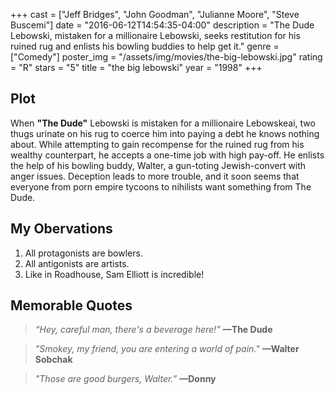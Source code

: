 +++
cast =  ["Jeff Bridges", "John Goodman", "Julianne Moore", "Steve Buscemi"]
date = "2016-06-12T14:54:35-04:00"
description = "The Dude Lebowski, mistaken for a millionaire Lebowski, seeks restitution for his ruined rug and enlists his bowling buddies to help get it."
genre = ["Comedy"]
poster_img = "/assets/img/movies/the-big-lebowski.jpg"
rating = "R"
stars = "5"
title = "the big lebowski"
year = "1998"
+++

## Plot
When <strong>"The Dude"</strong> Lebowski is mistaken for a millionaire Lebowskeai, two thugs urinate on his rug to coerce him into paying a debt he knows nothing about. While attempting to gain recompense for the ruined rug from his wealthy counterpart, he accepts a one-time job with high pay-off. He enlists the help of his bowling buddy, Walter, a gun-toting Jewish-convert with anger issues. Deception leads to more trouble, and it soon seems that everyone from porn empire tycoons to nihilists want something from The Dude.

<!-- HUGO YouTube shortcode -->
<!--
## Trailer
{{< youtube cd-go0oBF4Y >}}
-->

## My Obervations
1. All protagonists are bowlers.
2. All antigonists are artists.
3. Like in Roadhouse, Sam Elliott is incredible!

## Memorable Quotes

> *“Hey, careful man, there's a beverage here!”* **&mdash;The Dude**

<!-- -->

> *"Smokey, my friend, you are entering a world of pain."* **&mdash;Walter Sobchak**

<!-- -->

> *"Those are good burgers, Walter.”* **&mdash;Donny**


<!-- We can use HTML in our markdown. -->
<!--
<blockquote>
  <em>"Hey, careful man, there's a beverage here!"</em>
  <strong>&mdash;Walter Sobchak</strong>
</blockquote>

<blockquote>
  <em>"Smokey, my friend, you are entering a world of pain."</em>
  <strong>&mdash;Walter Sobchak</strong>
</blockquote>

<blockquote>
  <em>"Those are good burgers, Walter."</em>
  <strong>&mdash;Donny</strong>
</blockquote>
-->

<!--
## Tweets
{{<tweet 740679825187180544>}}
{{<tweet 739141015265771520>}}
{{<tweet 711931459162865664>}}
-->

